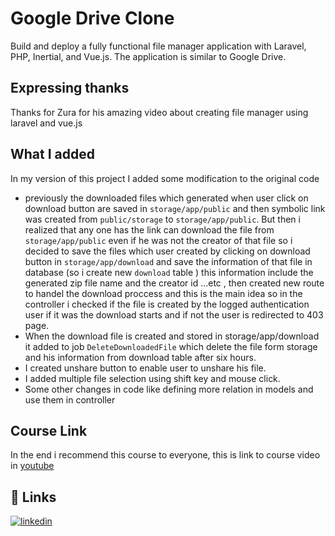 # Google Drive Clone

Build and deploy a fully functional file manager application with Laravel, PHP, Inertial, and Vue.js. The application is similar to Google Drive.


## Expressing thanks

Thanks for Zura for his amazing video about creating file manager using laravel and vue.js 


## What I added

In my version of this project I added some modification to the original code 

- previously the downloaded files which generated when user click on download button are saved in `storage/app/public` and then symbolic link was created from `public/storage` to `storage/app/public`. But then i realized that any one has the link can download the file from `storage/app/public` even if he was not the creator of that file so i decided to save the files which user created by clicking on download button in `storage/app/download` and save the information of that file in database (so i create new `download` table ) this information include the generated zip file name and the creator id ...etc , then created new route to handel the download proccess and this is the main idea so in the controller i checked if the file is created by the logged authentication user if it was the download starts and if not the user is redirected to 403 page.
- When the download file is created and stored in storage/app/download it added to job `DeleteDownloadedFile` which delete the file form storage and his information from download table after six hours.
- I created unshare button to enable user to unshare his file.
- I added multiple file selection using shift key and mouse click.
- Some other changes in code like defining more relation in models and use them in controller


## Course Link

In the end i recommend this course to everyone, this is link to course video in [youtube](https://www.youtube.com/watch?v=Wn3IPX_ax-0&list=LL&index=10)


## 🔗 Links
[![linkedin](https://img.shields.io/badge/linkedin-0A66C2?style=for-the-badge&logo=linkedin&logoColor=white)](https://www.linkedin.com/in/gibran-kashour-a073471b2/)
